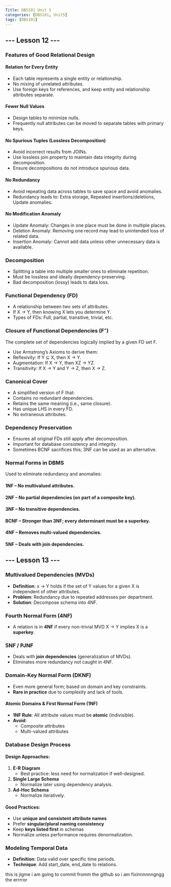 ```yaml
---
Title: DBS101 Unit 5
categories: [DBS101, Unit5]
tags: [DBS101]
---
```


## --- Lesson 12 ---
### Features of Good Relational Design
#### Relation for Every Entity
* Each table represents a single entity or relationship.
* No mixing of unrelated attributes.
* Use foreign keys for references, and keep entity and relationship attributes separate.

#### Fewer Null Values
* Design tables to minimize nulls.
* Frequently null attributes can be moved to separate tables with primary keys.

#### No Spurious Tuples (Lossless Decomposition)
* Avoid incorrect results from JOINs.
* Use lossless join property to maintain data integrity during decomposition.
* Ensure decompositions do not introduce spurious data.

#### No Redundancy
* Avoid repeating data across tables to save space and avoid anomalies.
* Redundancy leads to:
Extra storage,
Repeated insertions/deletions,
Update anomalies.

#### No Modification Anomaly
* Update Anomaly: Changes in one place must be done in multiple places.
* Deletion Anomaly: Removing one record may lead to unintended loss of related data.
* Insertion Anomaly: Cannot add data unless other unnecessary data is available.

### Decomposition
* Splitting a table into multiple smaller ones to eliminate repetition.
* Must be lossless and ideally dependency-preserving.
* Bad decomposition (lossy) leads to data loss.

### Functional Dependency (FD)
* A relationship between two sets of attributes.
* If X → Y, then knowing X lets you determine Y.
* Types of FDs: Full, partial, transitive, trivial, etc.

### Closure of Functional Dependencies (F⁺)
The complete set of dependencies logically implied by a given FD set F.
* Use Armstrong’s Axioms to derive them:
* Reflexivity: If Y ⊆ X, then X → Y.
* Augmentation: If X → Y, then XZ → YZ.
* Transitivity: If X → Y and Y → Z, then X → Z.

### Canonical Cover
* A simplified version of F that:
* Contains no redundant dependencies.
* Retains the same meaning (i.e., same closure).
* Has unique LHS in every FD.
* No extraneous attributes.

### Dependency Preservation
* Ensures all original FDs still apply after decomposition.
* Important for database consistency and integrity.
* Sometimes BCNF sacrifices this; 3NF can be used as an alternative.

### Normal Forms in DBMS
Used to eliminate redundancy and anomalies:
#### 1NF – No multivalued attributes.
#### 2NF – No partial dependencies (on part of a composite key).
#### 3NF – No transitive dependencies.
#### BCNF – Stronger than 3NF; every determinant must be a superkey.
#### 4NF – Removes multi-valued dependencies.
#### 5NF – Deals with join dependencies.


## --- Lesson 13 ---
### Multivalued Dependencies (MVDs)
- **Definition**: x -> Y holds if the set of Y values for a given X is independent of other attributes.
- **Problem**: Redundancy due to repeated addresses per department.
- **Solution**: Decompose schema into 4NF.


### Fourth Normal Form (4NF)
- A relation is in **4NF** if every non-trivial MVD X -> Y implies X is a **superkey**.


### 5NF / PJNF
- Deals with **join dependencies** (generalization of MVDs).
- Eliminates more redundancy not caught in 4NF.

### Domain-Key Normal Form (DKNF)
- Even more general form; based on domain and key constraints.
- **Rare in practice** due to complexity and lack of tools.

#### Atomic Domains & First Normal Form (1NF)
- **1NF Rule**: All attribute values must be **atomic** (indivisible).
- **Avoid**:
  - Composite attributes 
  - Multi-valued attributes 

### Database Design Process
####  Design Approaches:
1. **E-R Diagram**  
   - Best practice: less need for normalization if well-designed.
2. **Single Large Schema**  
   - Normalize later using dependency analysis.
3. **Ad-Hoc Schema**  
   - Normalize iteratively.

#### Good Practices:
- Use **unique and consistent attribute names**
- Prefer **singular/plural naming consistency**
- Keep **keys listed first** in schemas
- Normalize unless performance requires denormalization.

### Modeling Temporal Data
- **Definition**: Data valid over specific time periods.
- **Technique**: Add start_date, end_date to relations.


this is jigme i am going to commit fromm the github
so i am fixinnnnnngngg the errrror

